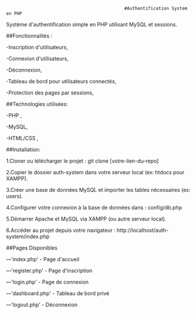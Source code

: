                                                  #Authentification System en PHP

Système d'authentification simple en PHP utilisant MySQL et sessions.

##Fonctionnalités :

-Inscription d'utilisateurs,

-Connexion d'utilisateurs,

-Déconnexion,

-Tableau de bord pour utilisateurs connectés,

-Protection des pages par sessions,

##Technologies utilisées:

-PHP ,

-MySQL,

-HTML/CSS ,

##Installation:

1.Cloner ou télécharger le projet : git clone [votre-lien-du-repo]

2.Copier le dossier auth-system dans votre serveur local (ex: htdocs pour XAMPP).

3.Créer une base de données MySQL et importer les tables nécessaires (ex: users).

4.Configurer votre connexion à la base de données dans : config/db.php

<?php
$host = "localhost";
$db_name = "nom_de_votre_db";
$username = "root";
$password = "";
$conn = new mysqli($host, $username, $password, $db_name);
?>

5.Démarrer Apache et MySQL via XAMPP (ou autre serveur local).

6.Accéder au projet depuis votre navigateur :   http://localhost/auth-system/index.php

##Pages Disponibles


—'index.php' - Page d'accueil

—'register.php' - Page d'inscription

—'login.php' - Page de connexion

—'dashboard.php' - Tableau de bord privé

—'logout.php' - Déconnexion

